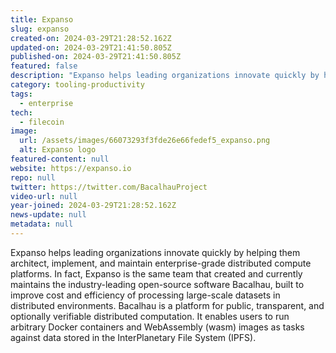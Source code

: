 ```yaml
---
title: Expanso
slug: expanso
created-on: 2024-03-29T21:28:52.162Z
updated-on: 2024-03-29T21:41:50.805Z
published-on: 2024-03-29T21:41:50.805Z
featured: false
description: "Expanso helps leading organizations innovate quickly by helping them architect, implement, and maintain enterprise-grade distributed compute platforms."
category: tooling-productivity
tags:
  - enterprise
tech:
  - filecoin
image:
  url: /assets/images/66073293f3fde26e66fedef5_expanso.png
  alt: Expanso logo
featured-content: null
website: https://expanso.io
repo: null
twitter: https://twitter.com/BacalhauProject
video-url: null
year-joined: 2024-03-29T21:28:52.162Z
news-update: null
metadata: null
---
```


Expanso helps leading organizations innovate quickly by helping them architect, implement, and maintain enterprise-grade distributed compute platforms. In fact, Expanso is the same team that created and currently maintains the industry-leading open-source software Bacalhau, built to improve cost and efficiency of processing large-scale datasets in distributed environments. Bacalhau is a platform for public, transparent, and optionally verifiable distributed computation. It enables users to run arbitrary Docker containers and WebAssembly (wasm) images as tasks against data stored in the InterPlanetary File System (IPFS).
